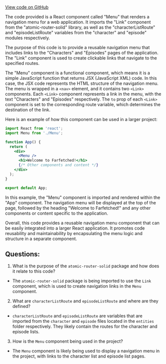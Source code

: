 [View code on GitHub](https://github.com/igorkamyshev/farfetched/apps/showcase/solid-real-world-rick-morty/src/features/layout/menu.tsx)

The code provided is a React component called "Menu" that renders a navigation menu for a web application. It imports the "Link" component from the "atomic-router-solid" library, as well as the "characterListRoute" and "episodeListRoute" variables from the "character" and "episode" modules respectively.

The purpose of this code is to provide a reusable navigation menu that includes links to the "Characters" and "Episodes" pages of the application. The "Link" component is used to create clickable links that navigate to the specified routes.

The "Menu" component is a functional component, which means it is a simple JavaScript function that returns JSX (JavaScript XML) code. In this case, the JSX code represents the HTML structure of the navigation menu. The menu is wrapped in a `<nav>` element, and it contains two `<Link>` components. Each `<Link>` component represents a link in the menu, with the text "Characters" and "Episodes" respectively. The `to` prop of each `<Link>` component is set to the corresponding route variable, which determines the destination of the link.

Here is an example of how this component can be used in a larger project:

```jsx
import React from 'react';
import Menu from './Menu';

function App() {
  return (
    <div>
      <Menu />
      <h1>Welcome to Farfetched!</h1>
      {/* Other components and content */}
    </div>
  );
}

export default App;
```

In this example, the "Menu" component is imported and rendered within the "App" component. The navigation menu will be displayed at the top of the page, followed by the heading "Welcome to Farfetched!" and any other components or content specific to the application.

Overall, this code provides a reusable navigation menu component that can be easily integrated into a larger React application. It promotes code reusability and maintainability by encapsulating the menu logic and structure in a separate component.
## Questions: 
 1. What is the purpose of the `atomic-router-solid` package and how does it relate to this code? 
- The `atomic-router-solid` package is being imported to use the `Link` component, which is used to create navigation links in the `Menu` component.

2. What are `characterListRoute` and `episodeListRoute` and where are they defined? 
- `characterListRoute` and `episodeListRoute` are variables that are imported from the `character` and `episode` files located in the `entities` folder respectively. They likely contain the routes for the character and episode lists.

3. How is the `Menu` component being used in the project? 
- The `Menu` component is likely being used to display a navigation menu in the project, with links to the character list and episode list pages.